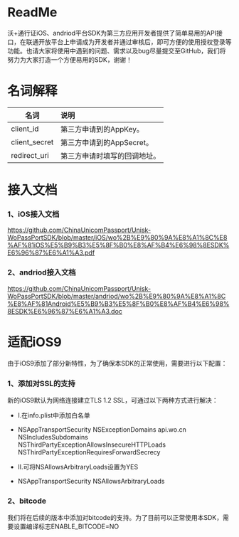 # ReadMe
沃+通行证iOS、andriod平台SDK为第三方应用开发者提供了简单易用的API接口，在联通开放平台上申请成为开发者并通过审核后，即可方便的使用授权登录等功能。也请大家将使用中遇到的问题、需求以及bug尽量提交至GitHub，我们将努力为大家打造一个方便易用的SDK，谢谢！
# 名词解释
| 名词        | 说明    | 
| --------    | :-----  | 
| client_id      | 第三方申请到的AppKey。|
| client_secret  | 第三方申请到的AppSecret。|
| redirect_uri   | 第三方申请时填写的回调地址。| 
# 接入文档
### 1、iOS接入文档
https://github.com/ChinaUnicomPassport/Unisk-WoPassPortSDK/blob/master/iOS/wo%2B%E9%80%9A%E8%A1%8C%E8%AF%81iOS%E5%B9%B3%E5%8F%B0%E8%AF%B4%E6%98%8ESDK%E6%96%87%E6%A1%A3.pdf
### 2、andriod接入文档
https://github.com/ChinaUnicomPassport/Unisk-WoPassPortSDK/blob/master/andriod/wo%2B%E9%80%9A%E8%A1%8C%E8%AF%81Android%E5%B9%B3%E5%8F%B0%E8%AF%B4%E6%98%8ESDK%E6%96%87%E6%A1%A3.doc
# 适配iOS9
由于iOS9添加了部分新特性，为了确保本SDK的正常使用，需要进行以下配置：
### 1、添加对SSL的支持
新的iOS9默认为网络连接建立TLS 1.2 SSL，可通过以下两种方式进行解决：
- I.在info.plist中添加白名单
- 
    <key>NSAppTransportSecurity</key>
    <dict>
        <key>NSExceptionDomains</key>
        <dict>
            <key>api.wo.cn</key>
            <dict>
                <key>NSIncludesSubdomains</key>
                <true/>
                <key>NSThirdPartyExceptionAllowsInsecureHTTPLoads</key>
                <true/>
                <key>NSThirdPartyExceptionRequiresForwardSecrecy</key>
                <false/>
            </dict>
        </dict>
    </dict>

- II.可将NSAllowsArbitraryLoads设置为YES
-
    <key>NSAppTransportSecurity</key>
    <dict>
        <key>NSAllowsArbitraryLoads</key>
        <true/>
    </dict>
### 2、bitcode
我们将在后续的版本中添加对bitcode的支持。为了目前可以正常使用本SDK，需要设置编译标志ENABLE_BITCODE=NO



